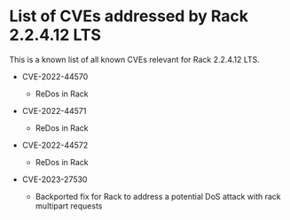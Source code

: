 # List of CVEs addressed by Rack 2.2.4.12 LTS

This is a known list of all known CVEs relevant for Rack 2.2.4.12 LTS.

- CVE-2022-44570
  - ReDos in Rack

- CVE-2022-44571
  - ReDos in Rack

- CVE-2022-44572
  - ReDos in Rack

- CVE-2023-27530
  - Backported fix for Rack to address a potential DoS attack with rack multipart requests
